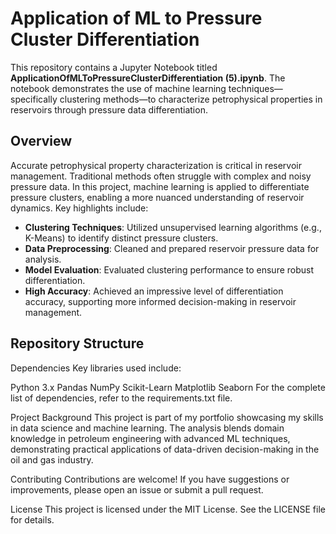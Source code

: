 # Application of ML to Pressure Cluster Differentiation

This repository contains a Jupyter Notebook titled **ApplicationOfMLToPressureClusterDifferentiation (5).ipynb**. The notebook demonstrates the use of machine learning techniques—specifically clustering methods—to characterize petrophysical properties in reservoirs through pressure data differentiation.

## Overview

Accurate petrophysical property characterization is critical in reservoir management. Traditional methods often struggle with complex and noisy pressure data. In this project, machine learning is applied to differentiate pressure clusters, enabling a more nuanced understanding of reservoir dynamics. Key highlights include:

- **Clustering Techniques**: Utilized unsupervised learning algorithms (e.g., K-Means) to identify distinct pressure clusters.
- **Data Preprocessing**: Cleaned and prepared reservoir pressure data for analysis.
- **Model Evaluation**: Evaluated clustering performance to ensure robust differentiation.
- **High Accuracy**: Achieved an impressive level of differentiation accuracy, supporting more informed decision-making in reservoir management.

## Repository Structure

Dependencies
Key libraries used include:

Python 3.x
Pandas
NumPy
Scikit-Learn
Matplotlib
Seaborn
For the complete list of dependencies, refer to the requirements.txt file.

Project Background
This project is part of my portfolio showcasing my skills in data science and machine learning. The analysis blends domain knowledge in petroleum engineering with advanced ML techniques, demonstrating practical applications of data-driven decision-making in the oil and gas industry.

Contributing
Contributions are welcome! If you have suggestions or improvements, please open an issue or submit a pull request.

License
This project is licensed under the MIT License. See the LICENSE file for details.
